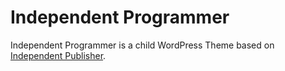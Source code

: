 Independent Programmer
======================

Independent Programmer is a child WordPress Theme based on [Independent Publisher][independent-publisher]. 

[independent-publisher]: https://github.com/raamdev/independent-publisher
